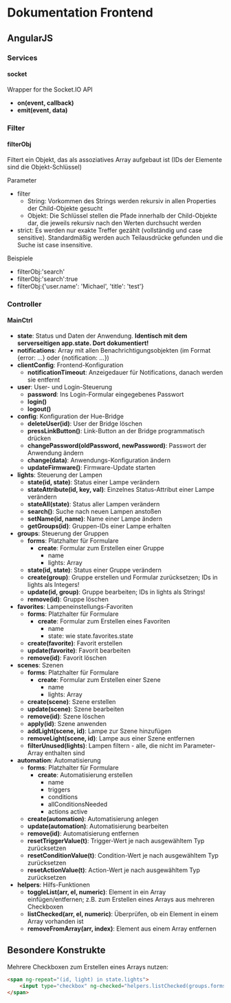 # Dokumentation Frontend

## AngularJS

### Services

#### socket

Wrapper for the Socket.IO API

-   **on(event, callback)**
-   **emit(event, data)**


### Filter

#### filterObj

Filtert ein Objekt, das als assoziatives Array aufgebaut ist (IDs der Elemente sind die Objekt-Schlüssel)

Parameter

-   filter
    -   String: Vorkommen des Strings werden rekursiv in allen Properties der Child-Objekte gesucht
    -   Objekt: Die Schlüssel stellen die Pfade innerhalb der Child-Objekte dar, die jeweils rekursiv nach den Werten durchsucht werden
-   strict: Es werden nur exakte Treffer gezählt (vollständig und case sensitive). Standardmäßig werden auch Teilausdrücke gefunden und die Suche ist case insensitive.

Beispiele

-   filterObj:'search'
-   filterObj:'search':true
-   filterObj:{'user.name': 'Michael', 'title': 'test'}


### Controller

#### MainCtrl

-   **state**: Status und Daten der Anwendung. **Identisch mit dem serverseitigen app.state. Dort dokumentiert!**
-   **notifications**: Array mit allen Benachrichtigungsobjekten (im Format {error: ...} oder {notification: ...})
-   **clientConfig**: Frontend-Konfiguration
    -   **notificationTimeout**: Anzeigedauer für Notifications, danach werden sie entfernt
-   **user**: User- und Login-Steuerung
    -   **password**: Ins Login-Formular eingegebenes Passwort
    -   **login()**
    -   **logout()**
-   **config**: Konfiguration der Hue-Bridge
    -   **deleteUser(id)**: User der Bridge löschen
    -   **pressLinkButton()**: Link-Button an der Bridge programmatisch drücken
    -   **changePassword(oldPassword, newPassword)**: Passwort der Anwendung ändern
    -   **change(data)**: Anwendungs-Konfiguration ändern
    -   **updateFirmware()**:  Firmware-Update starten
-   **lights**: Steuerung der Lampen
    -   **state(id, state)**: Status einer Lampe verändern
    -   **stateAttribute(id, key, val)**: Einzelnes Status-Attribut einer Lampe verändern
    -   **stateAll(state)**: Status aller Lampen verändern
    -   **search()**: Suche nach neuen Lampen anstoßen
    -   **setName(id, name)**: Name einer Lampe ändern
    -   **getGroups(id)**: Gruppen-IDs einer Lampe erhalten
-   **groups**: Steuerung der Gruppen
    -   **forms**: Platzhalter für Formulare
        -   **create**: Formular zum Erstellen einer Gruppe
            -   name
            -   lights: Array
    -   **state(id, state)**: Status einer Gruppe verändern
    -   **create(group)**: Gruppe erstellen und Formular zurücksetzen; IDs in lights als Integers!
    -   **update(id, group)**: Gruppe bearbeiten; IDs in lights als Strings!
    -   **remove(id)**: Gruppe löschen
-   **favorites**: Lampeneinstellungs-Favoriten
    -   **forms**: Platzhalter für Formulare
        -   **create**: Formular zum Erstellen eines Favoriten
            -   name
            -   state: wie state.favorites.state
    -   **create(favorite)**: Favorit erstellen
    -   **update(favorite)**: Favorit bearbeiten
    -   **remove(id)**: Favorit löschen
-   **scenes**: Szenen
    -   **forms**: Platzhalter für Formulare
        -   **create**: Formular zum Erstellen einer Szene
            -   name
            -   lights: Array
    -   **create(scene)**: Szene erstellen
    -   **update(scene)**: Szene bearbeiten
    -   **remove(id)**: Szene löschen
    -   **apply(id)**: Szene anwenden
    -   **addLight(scene, id)**: Lampe zur Szene hinzufügen
    -   **removeLight(scene, id)**: Lampe aus einer Szene entfernen
    -   **filterUnused(lights)**: Lampen filtern - alle, die nicht im Parameter-Array enthalten sind
-   **automation**: Automatisierung
    -   **forms**: Platzhalter für Formulare
        -   **create**: Automatisierung erstellen
            -   name
            -   triggers
            -   conditions
            -   allConditionsNeeded
            -   actions
            active
    -   **create(automation)**: Automatisierung anlegen
    -   **update(automation)**: Automatisierung bearbeiten
    -   **remove(id)**: Automatisierung entfernen
    -   **resetTriggerValue(t)**: Trigger-Wert je nach ausgewähltem Typ zurücksetzen
    -   **resetConditionValue(t)**: Condition-Wert je nach ausgewähltem Typ zurücksetzen
    -   **resetActionValue(t)**: Action-Wert je nach ausgewähltem Typ zurücksetzen
-   **helpers**: Hilfs-Funktionen
    -   **toggleList(arr, el, numeric)**: Element in ein Array einfügen/entfernen; z.B. zum Erstellen eines Arrays aus mehreren Checkboxen
    -   **listChecked(arr, el, numeric)**: Überprüfen, ob ein Element in einem Array vorhanden ist
    -   **removeFromArray(arr, index)**: Element aus einem Array entfernen


## Besondere Konstrukte

Mehrere Checkboxen zum Erstellen eines Arrays nutzen:

```html
<span ng-repeat="(id, light) in state.lights">
    <input type="checkbox" ng-checked="helpers.listChecked(groups.forms.create.lights, id, true)" ng-click="helpers.toggleList(groups.forms.create.lights, id, true)" /> {{id}}
</span>
```

